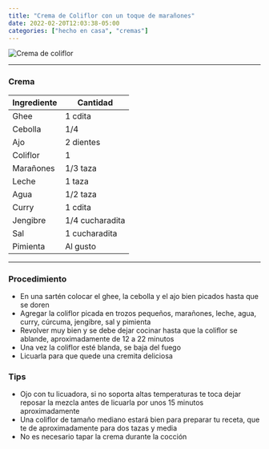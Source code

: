 ```yaml
---
title: "Crema de Coliflor con un toque de marañones"
date: 2022-02-20T12:03:38-05:00
categories: ["hecho en casa", "cremas"]
---
```

![Crema de coliflor](../../images/crema_coliflor.jpg)
___
### Crema 

| Ingrediente | Cantidad |
| ----------- | ----------- |
| Ghee | 1 cdita |
| Cebolla | 1/4 |
| Ajo | 2 dientes |
| Coliflor | 1 |
| Marañones | 1/3 taza | 
| Leche | 1 taza |
| Agua | 1/2 taza |
| Curry | 1 cdita|
| Jengibre | 1/4 cucharadita|
| Sal | 1 cucharadita|
| Pimienta | Al gusto |
___

### Procedimiento 
- En una sartén colocar el ghee, la cebolla y el ajo bien picados hasta que se doren
- Agregar la coliflor picada en trozos pequeños, marañones, leche, agua, curry, cúrcuma, jengibre, sal y pimienta 
- Revolver muy bien y se debe dejar cocinar hasta que la coliflor se ablande, aproximadamente de 12 a 22 minutos
- Una vez la coliflor esté blanda, se baja del fuego
- Licuarla para que quede una cremita deliciosa

### Tips 
- Ojo con tu licuadora, si no soporta altas temperaturas te toca dejar reposar la mezcla antes de licuarla por unos 15 minutos aproximadamente
- Una coliflor de tamaño mediano estará bien para preparar tu receta, que te de aproximadamente para dos tazas y media
- No es necesario tapar la crema durante la cocción
